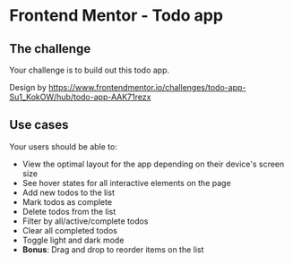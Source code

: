 # Frontend Mentor - Todo app

## The challenge

Your challenge is to build out this todo app.

Design by https://www.frontendmentor.io/challenges/todo-app-Su1_KokOW/hub/todo-app-AAK71rezx

## Use cases

Your users should be able to:
- View the optimal layout for the app depending on their device's screen size
- See hover states for all interactive elements on the page
- Add new todos to the list
- Mark todos as complete
- Delete todos from the list
- Filter by all/active/complete todos
- Clear all completed todos
- Toggle light and dark mode
- **Bonus**: Drag and drop to reorder items on the list
